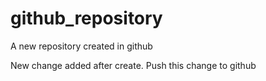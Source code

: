 github_repository
=================

A new repository created in github

New change added after create. Push this change to github

